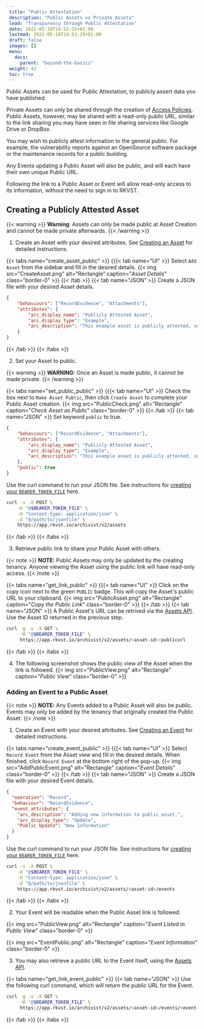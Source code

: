 ```yaml
---
 title: "Public Attestation"
 description: "Public Assets vs Private Assets"
 lead: "Transparency through Public Attestation"
 date: 2021-05-18T14:52:25+01:00
 lastmod: 2021-05-18T14:52:25+01:00
 draft: false
 images: []
 menu:
   docs:
     parent: "beyond-the-basics"
 weight: 42
 toc: true
---
```


Public Assets can be used for Public Attestation, to publicly assert data you have published.

Private Assets can only be shared through the creation of [Access Policies](../../rkvst-basics/sharing-assets-with-obac/). Public Assets, however, may be shared with a read-only public URL, similar to the link sharing you may have seen in file sharing services like Google Drive or DropBox. 

You may wish to publicly attest information to the general public. For example, the vulnerability reports against an OpenSource software package or the maintenance records for a public building. 

Any Events updating a Public Asset will also be public, and will each have their own unique Public URL.

Following the link to a Public Asset or Event will allow read-only access to its information, without the need to sign in to RKVST.


## Creating a Publicly Attested Asset

{{< warning >}}
**Warning**: Assets can only be made public at Asset Creation and cannot be made private afterwards.
{{< /warning >}}

1. Create an Asset with your desired attributes. See [Creating an Asset](https://docs.rkvst.com/docs/rkvst-basics/creating-an-asset/) for detailed instructions. 

{{< tabs name="create_asset_public" >}}
{{{< tab name="UI" >}}
Select `Add Asset` from the sidebar and fill in the desired details.
{{< img src="CreateAsset.png" alt="Rectangle" caption="<em>Asset Details</em>" class="border-0" >}}
{{< /tab >}}
{{< tab name="JSON" >}}
Create a JSON file with your desired Asset details. 

```json
{
    "behaviours": ["RecordEvidence", "Attachments"],
    "attributes": {
        "arc_display_name": "Publicly Attested Asset",
        "arc_display_type": "Example",
        "arc_description": "This example asset is publicly attested, so anyone with the link can access its details without signing in to RKVST."
    }
}
```
{{< /tab >}}
{{< /tabs >}}

2. Set your Asset to public.

{{< warning >}}
**WARNING:** Once an Asset is made public, it cannot be made private. 
{{< /warning >}}

{{< tabs name="set_public_public" >}}
{{{< tab name="UI" >}}
Check the box next to `Make Asset Public`, then click `Create Asset` to complete your Public Asset creation. 
{{< img src="PublicCheck.png" alt="Rectangle" caption="<em>Check Asset as Public</em>" class="border-0" >}}
{{< /tab >}}
{{< tab name="JSON" >}}
Set keyword `public` to true. 

```json
{
    "behaviours": ["RecordEvidence", "Attachments"],
    "attributes": {
        "arc_display_name": "Publicly Attested Asset",
        "arc_display_type": "Example",
        "arc_description": "This example asset is publicly attested, so anyone with the link can access its details without signing in to RKVST."
    },
    "public": true
}
```
Use the curl command to run your JSON file. See instructions for [creating your `BEARER_TOKEN_FILE`](https://docs.rkvst.com/docs/rkvst-basics/getting-access-tokens-using-app-registrations/) here. 

```bash 
curl -v -X POST \
    -H "@$BEARER_TOKEN_FILE" \
    -H "Content-type: application/json" \
    -d "@/path/to/jsonfile" \
    https://app.rkvst.io/archivist/v2/assets
```

{{< /tab >}}
{{< /tabs >}}

3. Retrieve public link to share your Public Asset with others. 

{{< note >}}
**NOTE:** Public Assets may only be updated by the creating tenancy. Anyone viewing the Asset using the public link will have read-only access.
{{< /note >}}

{{< tabs name="get_link_public" >}}
{{{< tab name="UI" >}}
Click on the copy icon next to the green `PUBLIC` badge. This will copy the Asset's public URL to your clipboard. 
{{< img src="PublicAsset.png" alt="Rectangle" caption="<em>Copy the Public Link</em>" class="border-0" >}}
{{< /tab >}}
{{< tab name="JSON" >}}
A Public Asset's URL can be retrived via the [Assets API](https://docs.rkvst.com/docs/api-reference/assets-api/). Use the Asset ID returned in the previous step.

```bash
curl -g -v -X GET \
     -H "@$BEARER_TOKEN_FILE" \
     https://app.rkvst.io/archivist/v2/assets/<asset-id>:publicurl
```
{{< /tab >}}
{{< /tabs >}}

4. The following screenshot shows the public view of the Asset when the link is followed. 
{{< img src="PublicView.png" alt="Rectangle" caption="<em>Public View</em>" class="border-0" >}}


### Adding an Event to a Public Asset

{{< note >}}
**NOTE:** Any Events added to a Public Asset will also be public. Events may only be added by the tenancy that originally created the Public Asset.
{{< /note >}}

1. Create an Event with your desired attributes. See [Creating an Event](https://docs.rkvst.com/docs/rkvst-basics/creating-an-event-against-an-asset/) for detailed instructions. 

{{< tabs name="create_event_public" >}}
{{{< tab name="UI" >}}
Select `Record Event` from the Asset view and fill in the desired details. When finished, click `Record Event` at the bottom right of the pop-up.
{{< img src="AddPublicEvent.png" alt="Rectangle" caption="<em>Event Details</em>" class="border-0" >}}
{{< /tab >}}
{{< tab name="JSON" >}}
Create a JSON file with your desired Event details. 

```json
{
  "operation": "Record",
  "behaviour": "RecordEvidence",
  "event_attributes": {
    "arc_description": "Adding new information to public asset.",
    "arc_display_type": "Update",
    "Public Update": "New Information"
  }
}
```

Use the curl command to run your JSON file. See instructions for [creating your `BEARER_TOKEN_FILE`](https://docs.rkvst.com/docs/rkvst-basics/getting-access-tokens-using-app-registrations/) here. 

```bash 
curl -v -X POST \
    -H "@$BEARER_TOKEN_FILE" \
    -H "Content-type: application/json" \
    -d "@/path/to/jsonfile" \
    https://app.rkvst.io/archivist/v2/assets/<asset-id>/events
```
{{< /tab >}}
{{< /tabs >}}

2. Your Event will be readable when the Public Asset link is followed. 

{{< img src="PublicView.png" alt="Rectangle" caption="<em>Event Listed in Public View</em>" class="border-0" >}}

{{< img src="EventPublic.png" alt="Rectangle" caption="<em>Event Information</em>" class="border-0" >}}

3. You may also retrieve a public URL to the Event itself, using the [Assets API](https://docs.rkvst.com/docs/api-reference/assets-api/). 

{{< tabs name="get_link_event_public" >}}
{{< tab name="JSON" >}}
Use the following curl command, which will return the public URL for the Event.
```bash 
curl -g -v -X GET \
     -H "@$BEARER_TOKEN_FILE" \
     https://app.rkvst.io/archivist/v2/assets/<asset-id>/events/<event-id>:publicurl
```
{{< /tab >}}
{{< /tabs >}}